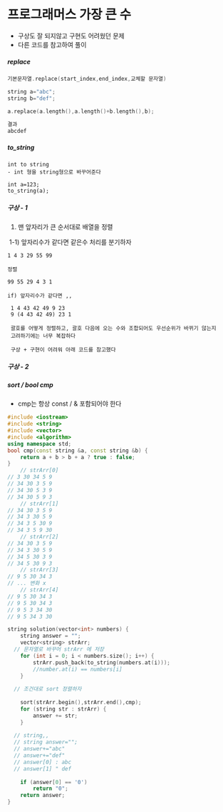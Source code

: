 # 프로그래머스 가장 큰 수

- 구상도 잘 되지않고 구현도 어려웠던 문제
- 다른 코드를 참고하여 풀이



##### replace 

```c++
기본문자열.replace(start_index,end_index,교체할 문자열)

string a="abc";
string b="def";
    
a.replace(a.length(),a.length()+b.length(),b);

결과
abcdef
```



##### to_string

```
int to string
- int 형을 string형으로 바꾸어준다

int a=123;
to_string(a);

```



##### 구상 - 1

1) 맨 앞자리가 큰 순서대로 배열을 정렬

​	1-1) 앞자리수가 같다면 같은수 처리를 분기하자

```
1 4 3 29 55 99

정렬

99 55 29 4 3 1

if) 앞자리수가 같다면 ,, 
 
 1 4 43 42 49 9 23
 9 (4 43 42 49) 23 1
 
 괄호를 어떻게 정렬하고, 괄호 다음에 오는 수와 조합되어도 우선순위가 바뀌기 않는지
 고려하기에는 너무 복잡하다
 
 구상 + 구현이 어려워 아래 코드를 참고했다
```



##### 구상 - 2

##### sort / bool cmp

- cmp는 항상 const / & 포함되어야 한다

```c++
#include <iostream>
#include <string>
#include <vector>
#include <algorithm>
using namespace std;
bool cmp(const string &a, const string &b) {
	return a + b > b + a ? true : false;
}
    // strArr[0]
// 3 30 34 5 9
// 34 30 3 5 9
// 34 30 5 3 9
// 34 30 5 9 3
    // strArr[1]
// 34 30 3 5 9
// 34 3 30 5 9
// 34 3 5 30 9
// 34 3 5 9 30
    // strArr[2]
// 34 30 3 5 9
// 34 3 30 5 9
// 34 5 30 3 9
// 34 5 30 9 3
    // strArr[3]
// 9 5 30 34 3
// ... 변화 x
    // strArr[4]
// 9 5 30 34 3
// 9 5 30 34 3 
// 9 5 3 34 30
// 9 5 34 3 30

string solution(vector<int> numbers) {
	string answer = "";
	vector<string> strArr;
  // 문자열로 바꾸어 strArr 에 저장
	for (int i = 0; i < numbers.size(); i++) {
		strArr.push_back(to_string(numbers.at(i)));
        //number.at(i) == numbers[i]
	}
  
  // 조건대로 sort 정렬하자
  
	sort(strArr.begin(),strArr.end(),cmp);
	for (string str : strArr) {
		answer += str;
	}
  
  // string,, 
  // string answer="";
  // answer+="abc"
  // answer+="def"
  // answer[0] : abc
  // answer[1] " def
  
	if (answer[0] == '0')
		return "0";
	return answer;
}
```

